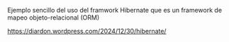 Ejemplo sencillo del uso del framwork Hibernate que es un framework de mapeo objeto-relacional (ORM)

https://diardon.wordpress.com/2024/12/30/hibernate/
